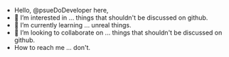 - Hello, @psueDoDeveloper here,
- 👀 I’m interested in ... things that shouldn't be discussed on github.
- 🌱 I’m currently learning ... unreal things.
- 💞️ I’m looking to collaborate on ... things that shouldn't be discussed on github.
- How to reach me ... don't.

<!---
psueDoDeveloper/psueDoDeveloper is a ✨ special ✨ repository because its `README.md` (this file) appears on your GitHub profile.
You can click the Preview link to take a look at your changes.
--->
